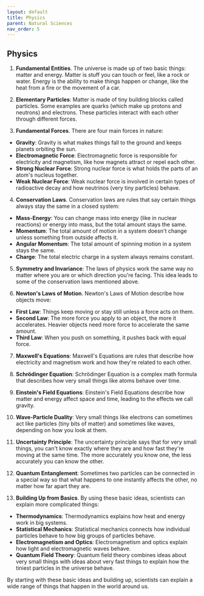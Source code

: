 ```yaml
---
layout: default
title: Physics
parent: Natural Sciences
nav_order: 5
---
```


## Physics

1. **Fundamental Entities**. The universe is made up of two basic things: matter and energy. Matter is stuff you can touch or feel, like a rock or water. Energy is the ability to make things happen or change, like the heat from a fire or the movement of a car.

2. **Elementary Particles**: Matter is made of tiny building blocks called particles. Some examples are quarks (which make up protons and neutrons) and electrons. These particles interact with each other through different forces.

3. **Fundamental Forces**. There are four main forces in nature:
* **Gravity**: Gravity is what makes things fall to the ground and keeps planets orbiting the sun.
* **Electromagnetic Force**: Electromagnetic force is responsible for electricity and magnetism, like how magnets attract or repel each other.
* **Strong Nuclear Force**: Strong nuclear force is what holds the parts of an atom's nucleus together.
* **Weak Nuclear Force**: Weak nuclear force is involved in certain types of radioactive decay and how neutrinos (very tiny particles) behave.

4. **Conservation Laws**. Conservation laws are rules that say certain things always stay the same in a closed system:
* **Mass-Energy**: You can change mass into energy (like in nuclear reactions) or energy into mass, but the total amount stays the same.
* **Momentum**: The total amount of motion in a system doesn't change unless something from outside affects it.
* **Angular Momentum**: The total amount of spinning motion in a system stays the same.
* **Charge**: The total electric charge in a system always remains constant.

5. **Symmetry and Invariance**: The laws of physics work the same way no matter where you are or which direction you're facing. This idea leads to some of the conservation laws mentioned above.

6. **Newton's Laws of Motion**. Newton's Laws of Motion describe how objects move:
* **First Law**: Things keep moving or stay still unless a force acts on them.
* **Second Law**: The more force you apply to an object, the more it accelerates. Heavier objects need more force to accelerate the same amount.
* **Third Law**: When you push on something, it pushes back with equal force.

7. **Maxwell's Equations**: Maxwell's Equations are rules that describe how electricity and magnetism work and how they're related to each other.

8. **Schrödinger Equation**: Schrödinger Equation is a complex math formula that describes how very small things like atoms behave over time.

9. **Einstein's Field Equations**: Einstein's Field Equations describe how matter and energy affect space and time, leading to the effects we call gravity.

10. **Wave-Particle Duality**: Very small things like electrons can sometimes act like particles (tiny bits of matter) and sometimes like waves, depending on how you look at them.

11. **Uncertainty Principle**: The uncertainty principle says that for very small things, you can't know exactly where they are and how fast they're moving at the same time. The more accurately you know one, the less accurately you can know the other.

12. **Quantum Entanglement**: Sometimes two particles can be connected in a special way so that what happens to one instantly affects the other, no matter how far apart they are.

13. **Building Up from Basics**. By using these basic ideas, scientists can explain more complicated things:
* **Thermodynamics**: Thermodynamics explains how heat and energy work in big systems.
* **Statistical Mechanics**: Statistical mechanics connects how individual particles behave to how big groups of particles behave.
* **Electromagnetism and Optics**: Electromagnetism and optics explain how light and electromagnetic waves behave.
* **Quantum Field Theory**: Quantum field theory combines ideas about very small things with ideas about very fast things to explain how the tiniest particles in the universe behave.

By starting with these basic ideas and building up, scientists can explain a wide range of things that happen in the world around us.
